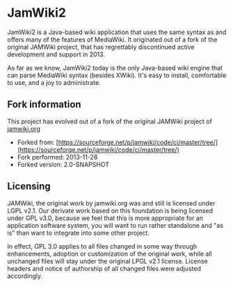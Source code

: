 # JamWiki2 #

JamWiki2 is a Java-based wiki application that uses the same syntax as and offers many of the features of MediaWiki. It originated out of a fork of the original JAMWiki project, that has regrettably discontinued active development and support in 2013.

As far as we know, JamWiki2 today is the only Java-based wiki engine that can parse MediaWiki syntax (besides XWiki). It's easy to install, comfortable to use, and a joy to administrate.

## Fork information ##

This project has evolved out of a fork of the original JAMWiki project of [jamwiki.org](http://jamwiki.org)

* Forked from: [https://sourceforge.net/p/jamwiki/code/ci/master/tree/](https://sourceforge.net/p/jamwiki/code/ci/master/tree/)
* Fork performed: 2013-11-28
* Forked version: 2.0-SNAPSHOT

## Licensing ##

JAMWiki, the original work by jamwiki.org was and still is licensed under LGPL v2.1. Our derivate work based on this foundation is being licensed under GPL v3.0, because we feel that this is more appropriate for an application software system, you will want to run rather standalone and "as is" than want to integrate into some other project.

In effect, GPL 3.0 applies to all files changed in some way through enhancements, adoption or customization of the original work, while all unchanged files will stay under the original LPGL v2.1 license. License headers and notice of authorship of all changed files were adjusted accordingly.